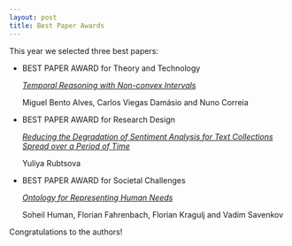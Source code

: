 ```yaml
---
layout: post
title: Best Paper Awards
---
```


This year we selected three best papers:

* BEST PAPER AWARD for Theory  and Technology
  
  [*Temporal Reasoning with Non-convex Intervals*](https://link.springer.com/chapter/10.1007/978-3-319-69548-8_10)
  
  Miguel Bento Alves, Carlos Viegas Damásio and Nuno Correia
  
* BEST PAPER AWARD for Research Design
  
  [*Reducing the Degradation of Sentiment Analysis for Text Collections Spread over a Period of Time*](https://link.springer.com/chapter/10.1007/978-3-319-69548-8_1)
  
  Yuliya Rubtsova
  
* BEST PAPER AWARD for Societal Challenges
  
  [*Ontology for Representing Human Needs*](https://link.springer.com/chapter/10.1007/978-3-319-69548-8_14)
  
  Soheil Human, Florian Fahrenbach, Florian Kragulj  and Vadim Savenkov
  
Congratulations to the authors!

